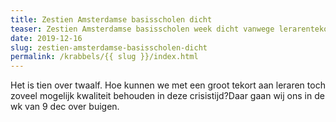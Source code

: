 ```yaml
---
title: Zestien Amsterdamse basisscholen dicht
teaser: Zestien Amsterdamse basisscholen week dicht vanwege lerarentekort /via NOS
date: 2019-12-16
slug: zestien-amsterdamse-basisscholen-dicht
permalink: /krabbels/{{ slug }}/index.html
---
```


Het is tien over twaalf. Hoe kunnen we met een groot tekort aan leraren toch zoveel mogelijk kwaliteit behouden in deze crisistijd?Daar gaan wij ons in de wk van 9 dec over buigen.
